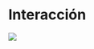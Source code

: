 
# Interacción


![](https://docs.google.com/drawings/d/18UPhGYN9HwJboq3_j4QI0eja8L3K2g74Yl5c695Gjiw/pub?w=1102&amp;h=794)

